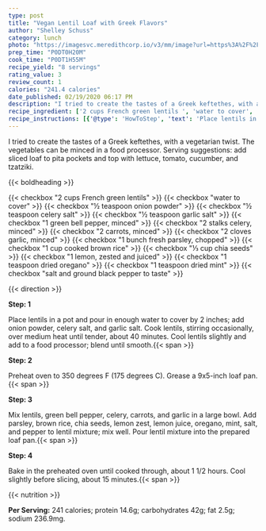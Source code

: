 ```yaml
---
type: post
title: "Vegan Lentil Loaf with Greek Flavors"
author: "Shelley Schuss"
category: lunch
photo: "https://imagesvc.meredithcorp.io/v3/mm/image?url=https%3A%2F%2Fimages.media-allrecipes.com%2Fuserphotos%2F6493448.jpg"
prep_time: "P0DT0H20M"
cook_time: "P0DT1H55M"
recipe_yield: "8 servings"
rating_value: 3
review_count: 1
calories: "241.4 calories"
date_published: 02/19/2020 06:17 PM
description: "I tried to create the tastes of a Greek keftethes, with a vegetarian twist. The vegetables can be minced in a food processor. Serving suggestions: add sliced loaf to pita pockets and top with lettuce, tomato, cucumber, and tzatziki."
recipe_ingredient: ['2 cups French green lentils ', 'water to cover', '½ teaspoon onion powder', '½ teaspoon celery salt', '½ teaspoon garlic salt', '1 green bell pepper, minced', '2 stalks celery, minced', '2 carrots, minced', '2 cloves garlic, minced', '1 bunch fresh parsley, chopped', '1 cup cooked brown rice', '⅓ cup chia seeds', '1 lemon, zested and juiced', '1 teaspoon dried oregano', '1 teaspoon dried mint', 'salt and ground black pepper to taste']
recipe_instructions: [{'@type': 'HowToStep', 'text': 'Place lentils in a pot and pour in enough water to cover by 2 inches; add onion powder, celery salt, and garlic salt. Cook lentils, stirring occasionally, over medium heat until tender, about 40 minutes. Cool lentils slightly and add to a food processor; blend until smooth.\n'}, {'@type': 'HowToStep', 'text': 'Preheat oven to 350 degrees F (175 degrees C). Grease a 9x5-inch loaf pan.\n'}, {'@type': 'HowToStep', 'text': 'Mix lentils, green bell pepper, celery, carrots, and garlic in a large bowl. Add parsley, brown rice, chia seeds, lemon zest, lemon juice, oregano, mint, salt, and pepper to lentil mixture; mix well. Pour lentil mixture into the prepared loaf pan.\n'}, {'@type': 'HowToStep', 'text': 'Bake in the preheated oven until cooked through, about 1 1/2 hours. Cool slightly before slicing, about 15 minutes.\n'}]
---
```


I tried to create the tastes of a Greek keftethes, with a vegetarian twist. The vegetables can be minced in a food processor. Serving suggestions: add sliced loaf to pita pockets and top with lettuce, tomato, cucumber, and tzatziki. 

{{< boldheading >}}

{{< checkbox "2 cups French green lentils" >}}
{{< checkbox "water to cover" >}}
{{< checkbox "½ teaspoon onion powder" >}}
{{< checkbox "½ teaspoon celery salt" >}}
{{< checkbox "½ teaspoon garlic salt" >}}
{{< checkbox "1  green bell pepper, minced" >}}
{{< checkbox "2 stalks celery, minced" >}}
{{< checkbox "2  carrots, minced" >}}
{{< checkbox "2 cloves garlic, minced" >}}
{{< checkbox "1 bunch fresh parsley, chopped" >}}
{{< checkbox "1 cup cooked brown rice" >}}
{{< checkbox "⅓ cup chia seeds" >}}
{{< checkbox "1  lemon, zested and juiced" >}}
{{< checkbox "1 teaspoon dried oregano" >}}
{{< checkbox "1 teaspoon dried mint" >}}
{{< checkbox "salt and ground black pepper to taste" >}}


{{< direction >}}

**Step: 1**

Place lentils in a pot and pour in enough water to cover by 2 inches; add onion powder, celery salt, and garlic salt. Cook lentils, stirring occasionally, over medium heat until tender, about 40 minutes. Cool lentils slightly and add to a food processor; blend until smooth.{{< span >}}

**Step: 2**

Preheat oven to 350 degrees F (175 degrees C). Grease a 9x5-inch loaf pan.{{< span >}}

**Step: 3**

Mix lentils, green bell pepper, celery, carrots, and garlic in a large bowl. Add parsley, brown rice, chia seeds, lemon zest, lemon juice, oregano, mint, salt, and pepper to lentil mixture; mix well. Pour lentil mixture into the prepared loaf pan.{{< span >}}

**Step: 4**

Bake in the preheated oven until cooked through, about 1 1/2 hours. Cool slightly before slicing, about 15 minutes.{{< span >}}

{{< nutrition >}}

**Per Serving:** 241 calories; protein 14.6g; carbohydrates 42g; fat 2.5g; sodium 236.9mg.